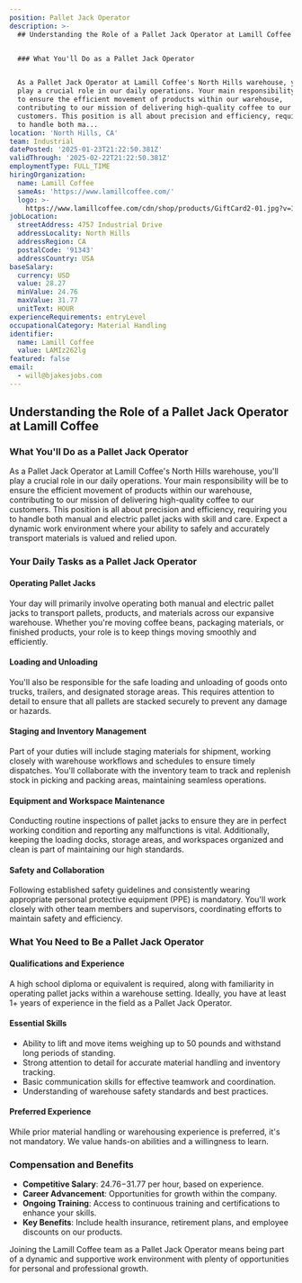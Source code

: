 ```yaml
---
position: Pallet Jack Operator
description: >-
  ## Understanding the Role of a Pallet Jack Operator at Lamill Coffee


  ### What You'll Do as a Pallet Jack Operator


  As a Pallet Jack Operator at Lamill Coffee's North Hills warehouse, you'll
  play a crucial role in our daily operations. Your main responsibility will be
  to ensure the efficient movement of products within our warehouse,
  contributing to our mission of delivering high-quality coffee to our
  customers. This position is all about precision and efficiency, requiring you
  to handle both ma...
location: 'North Hills, CA'
team: Industrial
datePosted: '2025-01-23T21:22:50.381Z'
validThrough: '2025-02-22T21:22:50.381Z'
employmentType: FULL_TIME
hiringOrganization:
  name: Lamill Coffee
  sameAs: 'https://www.lamillcoffee.com/'
  logo: >-
    https://www.lamillcoffee.com/cdn/shop/products/GiftCard2-01.jpg?v=1629826157&width=2048
jobLocation:
  streetAddress: 4757 Industrial Drive
  addressLocality: North Hills
  addressRegion: CA
  postalCode: '91343'
  addressCountry: USA
baseSalary:
  currency: USD
  value: 28.27
  minValue: 24.76
  maxValue: 31.77
  unitText: HOUR
experienceRequirements: entryLevel
occupationalCategory: Material Handling
identifier:
  name: Lamill Coffee
  value: LAMIz262lg
featured: false
email:
  - will@bjakesjobs.com
---
```




## Understanding the Role of a Pallet Jack Operator at Lamill Coffee

### What You'll Do as a Pallet Jack Operator

As a Pallet Jack Operator at Lamill Coffee's North Hills warehouse, you'll play a crucial role in our daily operations. Your main responsibility will be to ensure the efficient movement of products within our warehouse, contributing to our mission of delivering high-quality coffee to our customers. This position is all about precision and efficiency, requiring you to handle both manual and electric pallet jacks with skill and care. Expect a dynamic work environment where your ability to safely and accurately transport materials is valued and relied upon.

### Your Daily Tasks as a Pallet Jack Operator

#### Operating Pallet Jacks

Your day will primarily involve operating both manual and electric pallet jacks to transport pallets, products, and materials across our expansive warehouse. Whether you're moving coffee beans, packaging materials, or finished products, your role is to keep things moving smoothly and efficiently.

#### Loading and Unloading

You'll also be responsible for the safe loading and unloading of goods onto trucks, trailers, and designated storage areas. This requires attention to detail to ensure that all pallets are stacked securely to prevent any damage or hazards.

#### Staging and Inventory Management

Part of your duties will include staging materials for shipment, working closely with warehouse workflows and schedules to ensure timely dispatches. You'll collaborate with the inventory team to track and replenish stock in picking and packing areas, maintaining seamless operations.

#### Equipment and Workspace Maintenance

Conducting routine inspections of pallet jacks to ensure they are in perfect working condition and reporting any malfunctions is vital. Additionally, keeping the loading docks, storage areas, and workspaces organized and clean is part of maintaining our high standards.

#### Safety and Collaboration

Following established safety guidelines and consistently wearing appropriate personal protective equipment (PPE) is mandatory. You'll work closely with other team members and supervisors, coordinating efforts to maintain safety and efficiency.

### What You Need to Be a Pallet Jack Operator

#### Qualifications and Experience

A high school diploma or equivalent is required, along with familiarity in operating pallet jacks within a warehouse setting. Ideally, you have at least 1+ years of experience in the field as a Pallet Jack Operator.

#### Essential Skills

- Ability to lift and move items weighing up to 50 pounds and withstand long periods of standing.
- Strong attention to detail for accurate material handling and inventory tracking.
- Basic communication skills for effective teamwork and coordination.
- Understanding of warehouse safety standards and best practices.

#### Preferred Experience

While prior material handling or warehousing experience is preferred, it's not mandatory. We value hands-on abilities and a willingness to learn.

### Compensation and Benefits

- **Competitive Salary**: $24.76-$31.77 per hour, based on experience.
- **Career Advancement**: Opportunities for growth within the company.
- **Ongoing Training**: Access to continuous training and certifications to enhance your skills.
- **Key Benefits**: Include health insurance, retirement plans, and employee discounts on our products.

Joining the Lamill Coffee team as a Pallet Jack Operator means being part of a dynamic and supportive work environment with plenty of opportunities for personal and professional growth.